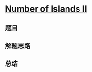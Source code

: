 # [Number of Islands II](https://leetcode.com/problems/number-of-islands-ii/)
## 题目


## 解题思路


## 总结


